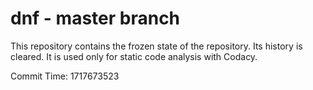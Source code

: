 # dnf - master branch

This repository contains the frozen state of the repository.
Its history is cleared. It is used only for static code
analysis with Codacy.

Commit Time: 1717673523